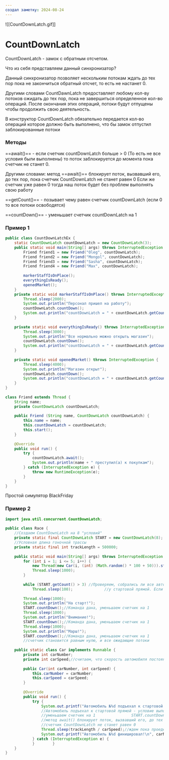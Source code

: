 ```yaml
---
создал заметку: 2024-08-24
---
```

![[CountDownLatch.gif]]

# CountDownLatch
CountDownLatch - замок с обратным отсчетом. 

Что из себя представляем данный синхронизатор? 

Данный синхронизатор позволяет нескольким потокам ждать до тех пор пока не закончиться обратный отсчет, то есть не настанет 0.

Другими словами CountDawnLatch предоставляет любому кол-ву потоков ожидать до тех пор, пока не завершиться определенное кол-во операций. После окончания этих операций, потоки будут отпущены чтобы продолжить свою деятельность.

В конструктор CountDownLatch обязательно передается  кол-во операций которое должно быть выполнено, что бы замок отпустил  заблокированные потоки 


### Методы

==await()== - если счетчик countDownLatch больше > 0 (То есть не все условия были выполнены)
то поток заблокируется до момента пока счетчик не станет 0.

Другими словами: 
метод ==await()== блокирует поток, вызвавший его, до тех пор, пока счетчик CountDownLatch не станет равен 0
Если же счетчик уже равен 0 тогда наш поток будет без проблем выполнять свою работу

==getCount()== - позывает чему равен счетчик countDownLatch (если 0 то все потоки освободятся)

==countDown()== - уменьшает счетчик countDownLatch на 1 

### Пример 1

```java
public class CountDownLatchEx {  
    static CountDownLatch countDownLatch = new CountDownLatch(3);  
    public static void main(String[] args) throws InterruptedException {  
        Friend friend1 = new Friend("Oleg", countDownLatch);  
        Friend friend2 = new Friend("Mongol", countDownLatch);  
        Friend friend3 = new Friend("Sasha", countDownLatch);  
        Friend friend4 = new Friend("Max", countDownLatch);  
  
        markerStaffIsOnPlace();  
        everythingIsReady();  
        openedMarket();  
    }  
    private static void markerStaffIsOnPlace() throws InterruptedException {  
        Thread.sleep(2000);  
        System.out.println("Персонал пришел на работу");  
        countDownLatch.countDown();  
        System.out.println("countDownLatch = " + countDownLatch.getCount());  
    }  
  
    private static void everythingIsReady() throws InterruptedException {  
        Thread.sleep(3000);  
        System.out.println("Все нормально можно открыть магазин");  
        countDownLatch.countDown();  
        System.out.println("countDownLatch = " + countDownLatch.getCount());  
    }  
  
    private static void openedMarket() throws InterruptedException {  
        Thread.sleep(4000);  
        System.out.println("Магазин открыт");  
        countDownLatch.countDown();  
        System.out.println("countDownLatch = " + countDownLatch.getCount());  
    }  
}  
  
class Friend extends Thread {  
    String name;  
    private CountDownLatch countDownLatch;  
  
    public Friend (String name, CountDownLatch countDownLatch) {  
        this.name = name;  
        this.countDownLatch = countDownLatch;  
        this.start();  
    }  
  
    @Override  
    public void run() {  
        try {  
            countDownLatch.await();  
            System.out.println(name + " преступил(a) к покупкам");  
        } catch (InterruptedException e) {  
            throw new RuntimeException(e);  
        }  
    }  
}
```
Простой симулятор BlackFriday

### Пример 2

```java
import java.util.concurrent.CountDownLatch;  
  
public class Race {  
    //Создаем CountDownLatch на 8 "условий"  
    private static final CountDownLatch START = new CountDownLatch(8);  
    //Условная длина гоночной трассы  
    private static final int trackLength = 500000;  
  
    public static void main(String[] args) throws InterruptedException {  
        for (int i = 1; i <= 5; i++) {  
            new Thread(new Car(i, (int) (Math.random() * 100 + 50))).start();  
            Thread.sleep(1000);  
        }  
  
        while (START.getCount() > 3) //Проверяем, собрались ли все автомобили  
            Thread.sleep(100);              //у стартовой прямой. Если нет, ждем 100ms  
  
        Thread.sleep(1000);  
        System.out.println("На старт!");  
        START.countDown();//Команда дана, уменьшаем счетчик на 1  
        Thread.sleep(1000);  
        System.out.println("Внимание!");  
        START.countDown();//Команда дана, уменьшаем счетчик на 1  
        Thread.sleep(1000);  
        System.out.println("Марш!");  
        START.countDown();//Команда дана, уменьшаем счетчик на 1  
        //счетчик становится равным нулю, и все ожидающие потоки        //одновременно разблокируются    }  
  
    public static class Car implements Runnable {  
        private int carNumber;  
        private int carSpeed;//считаем, что скорость автомобиля постоянная  
  
        public Car(int carNumber, int carSpeed) {  
            this.carNumber = carNumber;  
            this.carSpeed = carSpeed;  
        }  
  
        @Override  
        public void run() {  
            try {  
                System.out.printf("Автомобиль №%d подъехал к стартовой прямой.\n", carNumber);  
                //Автомобиль подъехал к стартовой прямой - условие выполнено  
                //уменьшаем счетчик на 1                START.countDown();  
                //метод await() блокирует поток, вызвавший его, до тех пор, пока  
                //счетчик CountDownLatch не станет равен 0                  START.await();  
                Thread.sleep(trackLength / carSpeed);//ждем пока проедет трассу  
                System.out.printf("Автомобиль №%d финишировал!\n", carNumber);  
            } catch (InterruptedException e) {  
            }        }  
    }  
}
```

